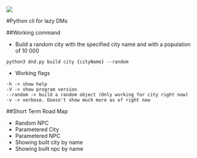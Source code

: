 
<img src="https://img.shields.io/sonar/http/binarytiger.me:9000/03:dnd-cli/tech_debt.svg">

#Python cli for lazy DMs

##Working command

- Build a random city with the specified city name and with a population of 10 000

```shell
python3 dnd.py build city {cityName} --random
```

- Working flags
```shell
-h -> show help
-V -> show program version
--random -> build a random object (Only working for city right now)
-v -> verbose. Doesn't show much more as of right now
```

##Short Term Road Map

- Random NPC
- Parametered City
- Parametered NPC
- Showing built city by name
- Showing built npc by name 
